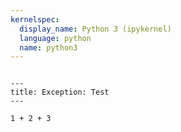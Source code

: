 ```yaml
---
kernelspec:
  display_name: Python 3 (ipykernel)
  language: python
  name: python3
---
```


```{raw-cell}

---
title: Exception: Test
---
```

```{code-cell} ipython3
1 + 2 + 3
```
